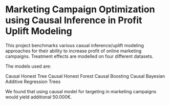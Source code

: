 # Marketing Campaign Optimization using Causal Inference in Profit Uplift Modeling

This project benchmarks various casual inference/uplift modeling approaches for their ability to increase profit of online marketing campaigns.
Treatment effects are modelled on four different datasets.

The models used are:

Causal Honest Tree
Causal Honest Forest
Causal Boosting
Causal Bayesian Additive Regression Trees

We found that using causal model for targeting in marketing campaigns would yield additional 50.000€.
